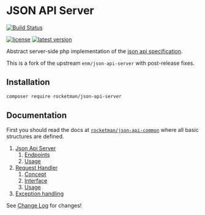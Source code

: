 JSON API Server
===============
[![Build Status](https://github.com/RocketMan/JSON-API-Server/actions/workflows/main.yml/badge.svg?branch=master)](https://github.com/RocketMan/JSON-API-Server)

[![license](https://img.shields.io/github/license/RocketMan/JSON-API-Server)](https://github.com/RocketMan/JSON-API-Server/blob/master/LICENSE)
[![latest version](https://badgen.net/github/release/RocketMan/JSON-API-Server?label=latest)](https://github.com/RocketMan/JSON-API-Server/releases)

Abstract server-side php implementation of the [json api specification](http://jsonapi.org/format/).

This is a fork of the upstream `enm/json-api-server` with post-release
fixes.

## Installation

```sh
composer require rocketman/json-api-server
```

## Documentation
First you should read the docs at [`rocketman/json-api-common`](https://github.com/RocketMan/JSON-API-Common/) where all basic structures are defined.

1. [Json Api Server](docs/json-api-server/index.md)
    1. [Endpoints](docs/json-api-server/index.md#endpoints)
    1. [Usage](docs/json-api-server/index.md#usage)
1. [Request Handler](docs/request-handler/index.md)
    1. [Concept](docs/request-handler/index.md#concept)
    1. [Interface](docs/request-handler/index.md#interface)
    1. [Usage](docs/request-handler/index.md#usage)
1. [Exception handling](docs/exception-handling/index.md)

See [Change Log](CHANGELOG.md) for changes!
